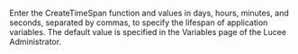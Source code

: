 Enter the CreateTimeSpan function and values in days, hours, minutes, and seconds, separated
		by commas, to specify the lifespan of application variables. The default value is specified in
		the Variables page of the Lucee Administrator.